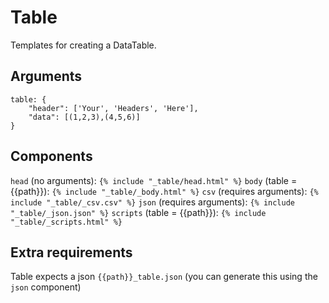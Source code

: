 # Table

Templates for creating a DataTable.

## Arguments

```
table: {
	"header": ['Your', 'Headers', 'Here'],
	"data": [(1,2,3),(4,5,6)]
}
```

## Components

`head` (no arguments): `{% include "_table/head.html" %}`
`body` (table = {{path}}): `{% include "_table/_body.html" %}`
`csv` (requires arguments): `{% include "_table/_csv.csv" %}`
`json` (requires arguments): `{% include "_table/_json.json" %}`
`scripts` (table = {{path}}): `{% include "_table/_scripts.html" %}`

## Extra requirements

Table expects a json `{{path}}_table.json` (you can generate this using the `json` component)
